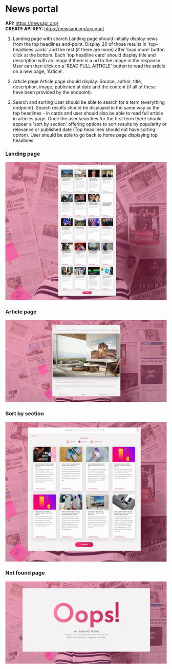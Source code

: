 <h1>News portal</h1>

<b>API:</b> https://newsapi.org/ <br/>
<b>CREATE API KEY:</b> https://newsapi.org/account

1. Landing page with search
Landing page should initially display news from the top headlines end-point.
Display 20 of those results in 'top-headlines cards' and the rest (if there are more) after 'load more' button click at the bottom.
Each 'top headline card' should display title and description with an image if there is a url to the image in the response. User can then click on a 'READ FULL ARTICLE' button to read the article on a new page, 'Article'.

2. Article page
Article page should display:
Source, author, title, description, image, published at date and the content (if all of these have been provided by the endpoint).

3. Search and sorting
User should be able to search for a term (everything endpoint).
Search results should be displayed in the same way as the top headlines - in cards and user should also be able to read full article in articles page.
Once the user searches for the first term there should appear a 'sort by section' offering options to sort results by popularity or relevance or published date (Top headlines should not have sorting option).
User should be able to go back to home page displaying top headlines

<h3>Landing page</h3>
<img src="src/assets/github/landing.png" />

<h3>Article page</h3>
<img src="src/assets/github/article-page.png" />

<h3>Sort by section</h3>
<img src="src/assets/github/sort-page.png" />

<h3>Not found page</h3>
<img src="src/assets/github/not-found.png" />





